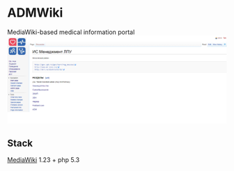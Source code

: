 # ADMWiki
MediaWiki-based medical information portal
![Promo](promo.png)

## Stack
[MediaWiki](https://www.mediawiki.org/wiki/MediaWiki) 1.23 + php 5.3
